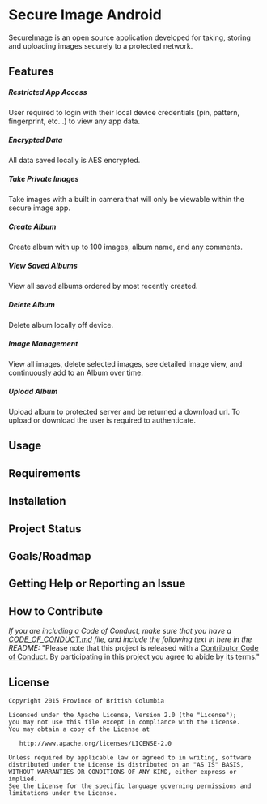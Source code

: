 
# Secure Image Android

SecureImage is an open source application developed for taking, storing and uploading images securely to a protected network.

## Features

##### Restricted App Access
User required to login with their local device credentials (pin, pattern, fingerprint, etc...) to view any app data.

##### Encrypted Data
All data saved locally is AES encrypted.

##### Take Private Images
Take images with a built in camera that will only be viewable within the secure image app. 

##### Create Album
Create album with up to 100 images, album name, and any comments.

##### View Saved Albums
View all saved albums ordered by most recently created.

##### Delete Album
Delete album locally off device.

##### Image Management
View all images, delete selected images, see detailed image view, and continuously add to an Album over time.

##### Upload Album
Upload album to protected server and be returned a download url. To upload or download the user is required to authenticate.

## Usage

## Requirements

## Installation

## Project Status

## Goals/Roadmap

## Getting Help or Reporting an Issue

## How to Contribute

*If you are including a Code of Conduct, make sure that you have a [CODE_OF_CONDUCT.md](SAMPLE-CODE_OF_CONDUCT.md) file, and include the following text in here in the README:*
"Please note that this project is released with a [Contributor Code of Conduct](CODE_OF_CONDUCT.md). By participating in this project you agree to abide by its terms."

## License

    Copyright 2015 Province of British Columbia

    Licensed under the Apache License, Version 2.0 (the "License");
    you may not use this file except in compliance with the License.
    You may obtain a copy of the License at 

       http://www.apache.org/licenses/LICENSE-2.0

    Unless required by applicable law or agreed to in writing, software
    distributed under the License is distributed on an "AS IS" BASIS,
    WITHOUT WARRANTIES OR CONDITIONS OF ANY KIND, either express or implied.
    See the License for the specific language governing permissions and
    limitations under the License.
